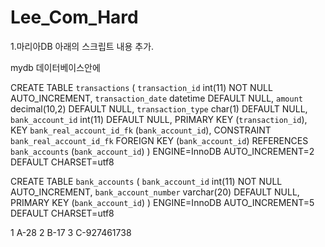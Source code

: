 # Lee_Com_Hard
1.마리아DB
아래의 스크립트 내용 추가.

mydb 데이터베이스안에 

CREATE TABLE `transactions` (
  `transaction_id` int(11) NOT NULL AUTO_INCREMENT,
  `transaction_date` datetime DEFAULT NULL,
  `amount` decimal(10,2) DEFAULT NULL,
  `transaction_type` char(1) DEFAULT NULL,
  `bank_account_id` int(11) DEFAULT NULL,
  PRIMARY KEY (`transaction_id`),
  KEY `bank_real_account_id_fk` (`bank_account_id`),
  CONSTRAINT `bank_real_account_id_fk` FOREIGN KEY (`bank_account_id`) REFERENCES `bank_accounts` (`bank_account_id`)
) ENGINE=InnoDB AUTO_INCREMENT=2 DEFAULT CHARSET=utf8

CREATE TABLE `bank_accounts` (
  `bank_account_id` int(11) NOT NULL AUTO_INCREMENT,
  `bank_account_number` varchar(20) DEFAULT NULL,
  PRIMARY KEY (`bank_account_id`)
) ENGINE=InnoDB AUTO_INCREMENT=5 DEFAULT CHARSET=utf8

1	A-28
2	B-17
3	C-927461738